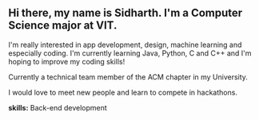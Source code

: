 ## Hi there, my name is Sidharth. I'm a Computer Science major at VIT.
I'm really interested in app development, design, machine learning and especially coding. I'm currently learning Java, Python, C and C++ and I'm hoping to improve my coding skills!

Currently a technical team member of the ACM chapter in my University.

I would love to meet new people and learn to compete in hackathons.

**skills:**
Back-end development


<!--
**isitsid05/isitsid05** is a ✨ _special_ ✨ repository because its `README.md` (this file) appears on your GitHub profile.

Here are some ideas to get you started:

- 🔭 I’m currently working on ...
- 🌱 I’m currently learning ...
- 👯 I’m looking to collaborate on ...
- 🤔 I’m looking for help with ...
- 💬 Ask me about ...
- 📫 How to reach me: ...
- 😄 Pronouns: ...
- ⚡ Fun fact: ...
-->
